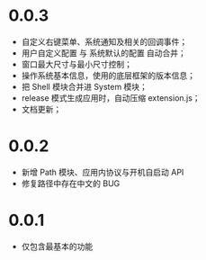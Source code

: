 # 0.0.3

- 自定义右键菜单、系统通知及相关的回调事件；
- 用户自定义配置 与 系统默认的配置 自动合并；
- 窗口最大尺寸与最小尺寸控制；
- 操作系统基本信息，使用的底层框架的版本信息；
- 把 Shell 模块合并进 System 模块；
- release 模式生成应用时，自动压缩 extension.js；
- 文档更新；

# 0.0.2

- 新增 Path 模块、应用内协议与开机自启动 API
- 修复路径中存在中文的 BUG

# 0.0.1

- 仅包含最基本的功能
